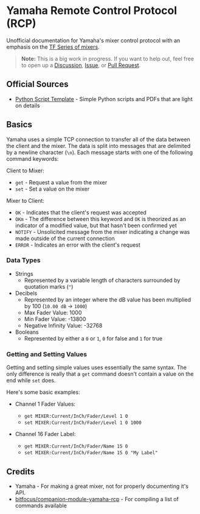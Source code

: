 # Yamaha Remote Control Protocol (RCP)

Unofficial documentation for Yamaha's mixer control protocol with an emphasis on the [TF Series of mixers](https://usa.yamaha.com/products/proaudio/mixers/tf/index.html).

> **Note:** This is a big work in progress. If you want to help out, feel free to open up a [Discussion](https://github.com/BrenekH/yamaha-rcp-docs/discussions), [Issue](https://github.com/BrenekH/yamaha-rcp-docs/issues), or [Pull Request](https://github.com/BrenekH/yamaha-rcp-docs/pulls).

## Official Sources

 * [Python Script Template](https://usa.yamaha.com/files/download/other_assets/0/1266290/Python_Script_Template_V100.zip) - Simple Python scripts and PDFs that are light on details

## Basics

Yamaha uses a simple TCP connection to transfer all of the data between the client and the mixer.
The data is split into messages that are delimited by a newline character (`\n`).
Each message starts with one of the following command keywords:

Client to Mixer:
 * `get` - Request a value from the mixer
 * `set` - Set a value on the mixer

Mixer to Client:
 * `OK` - Indicates that the client's request was accepted
 * `OKm` - The difference between this keyword and `OK` is theorized as an indicator of a modified value, but that hasn't been confirmed yet
 * `NOTIFY` - Unsolicited message from the mixer indicating a change was made outside of the current connection
 * `ERROR` - Indicates an error with the client's request

### Data Types

 * Strings
   * Represented by a variable length of characters surrounded by quotation marks (`"`)
 * Decibels
   * Represented by an integer where the dB value has been multiplied by 100 (`10.00 dB` -> `1000`)
   * Max Fader Value: 1000
   * Min Fader Value: -13800
   * Negative Infinity Value: -32768
 * Booleans
   * Represented by either a `0` or `1`, `0` for false and `1` for true

### Getting and Setting Values

Getting and setting simple values uses essentially the same syntax.
The only difference is really that a `get` command doesn't contain a value on the end while `set` does.

Here's some basic examples:
 * Channel 1 Fader Values:
   * `get MIXER:Current/InCh/Fader/Level 1 0`
   * `set MIXER:Current/InCh/Fader/Level 1 0 1000`

 * Channel 16 Fader Label:
   * `get MIXER:Current/InCh/Fader/Name 15 0`
   * `set MIXER:Current/InCh/Fader/Name 15 0 "My Label"`

## Credits

 * Yamaha - For making a great mixer, not for properly documenting it's API.
 * [bitfocus/companion-module-yamaha-rcp](https://github.com/bitfocus/companion-module-yamaha-rcp) - For compiling a list of commands available
